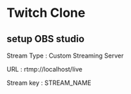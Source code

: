 # Twitch Clone

## setup OBS studio

Stream Type : Custom Streaming Server

URL : rtmp://localhost/live

Stream key : STREAM_NAME
